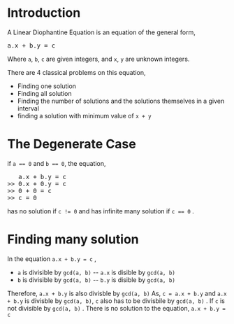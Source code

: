 # Introduction
A Linear Diophantine Equation is an equation of the general form,
<pre>a.x + b.y = c </pre>
Where `a`, `b`, `c` are given integers, and `x`, `y` are unknown integers.

There are 4 classical problems on this equation, 
- Finding one solution
- Finding all solution
- Finding the number of solutions and the solutions themselves in a given interval
- finding a solution with minimum value of `x + y`
# The Degenerate Case
if `a == 0` and `b == 0`, the equation, 
<pre>
   a.x + b.y = c
>> 0.x + 0.y = c
>> 0 + 0 = c
>> c = 0
</pre>
has no solution if `c != 0` and has infinite many solution if `c == 0` .
# Finding many solution
In the equation `a.x + b.y = c` ,
- `a` is divisible by `gcd(a, b)`
-- `a.x` is disible by `gcd(a, b)`
- `b` is divisible by `gcd(a, b)`
-- `b.y` is disible by `gcd(a, b)`
  
Therefore, `a.x + b.y` is also divisble by `gcd(a, b)`
As, `c = a.x + b.y` and `a.x + b.y` is divisble by `gcd(a, b)`, `c` also has to be divisbile by `gcd(a, b)` .
If `c` is not divisible by `gcd(a, b)` . There is no solution to the equation, `a.x + b.y = c`

